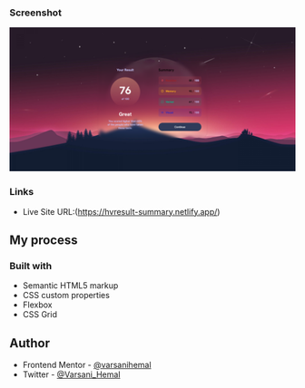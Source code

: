 ### Screenshot

![](./Screenshot%20(9).png)

### Links
- Live Site URL:(https://hvresult-summary.netlify.app/)

## My process

### Built with

- Semantic HTML5 markup
- CSS custom properties
- Flexbox
- CSS Grid

## Author

- Frontend Mentor - [@varsanihemal](https://www.frontendmentor.io/profile/varsanihemal)
- Twitter - [@Varsani_Hemal](https://twitter.com/Varsani_Hemal)

